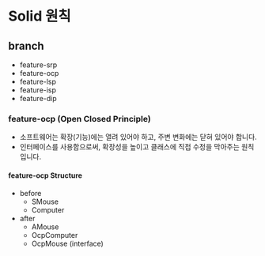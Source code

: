 # Solid 원칙

## branch
* feature-srp
* feature-ocp
* feature-lsp
* feature-isp
* feature-dip

### feature-ocp (Open Closed Principle)
 * 소프트웨어는 확장(기능)에는 열려 있어야 하고, 주변 변화에는 닫혀 있어야 합니다. 
 * 인터페이스를 사용함으로써, 확장성을 높이고 클래스에 직접 수정을 막아주는 원칙입니다.
 
#### feature-ocp Structure
* before
    * SMouse
    * Computer
* after
    * AMouse
    * OcpComputer
    * OcpMouse (interface)

